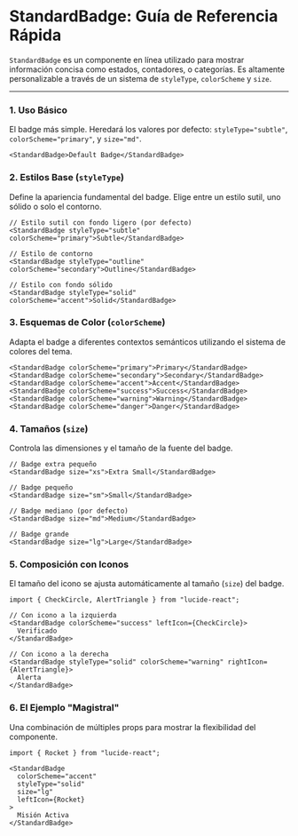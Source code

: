 # StandardBadge: Guía de Referencia Rápida

`StandardBadge` es un componente en línea utilizado para mostrar información concisa como estados, contadores, o categorías. Es altamente personalizable a través de un sistema de `styleType`, `colorScheme` y `size`.

---

### 1. Uso Básico
El badge más simple. Heredará los valores por defecto: `styleType="subtle"`, `colorScheme="primary"`, y `size="md"`.

```tsx
<StandardBadge>Default Badge</StandardBadge>
```

### 2. Estilos Base (`styleType`)
Define la apariencia fundamental del badge. Elige entre un estilo sutil, uno sólido o solo el contorno.

```tsx
// Estilo sutil con fondo ligero (por defecto)
<StandardBadge styleType="subtle" colorScheme="primary">Subtle</StandardBadge>

// Estilo de contorno
<StandardBadge styleType="outline" colorScheme="secondary">Outline</StandardBadge>

// Estilo con fondo sólido
<StandardBadge styleType="solid" colorScheme="accent">Solid</StandardBadge>
```

### 3. Esquemas de Color (`colorScheme`)
Adapta el badge a diferentes contextos semánticos utilizando el sistema de colores del tema.

```tsx
<StandardBadge colorScheme="primary">Primary</StandardBadge>
<StandardBadge colorScheme="secondary">Secondary</StandardBadge>
<StandardBadge colorScheme="accent">Accent</StandardBadge>
<StandardBadge colorScheme="success">Success</StandardBadge>
<StandardBadge colorScheme="warning">Warning</StandardBadge>
<StandardBadge colorScheme="danger">Danger</StandardBadge>
```

### 4. Tamaños (`size`)
Controla las dimensiones y el tamaño de la fuente del badge.

```tsx
// Badge extra pequeño
<StandardBadge size="xs">Extra Small</StandardBadge>

// Badge pequeño
<StandardBadge size="sm">Small</StandardBadge>

// Badge mediano (por defecto)
<StandardBadge size="md">Medium</StandardBadge>

// Badge grande
<StandardBadge size="lg">Large</StandardBadge>
```

### 5. Composición con Iconos
El tamaño del icono se ajusta automáticamente al tamaño (`size`) del badge.

```tsx
import { CheckCircle, AlertTriangle } from "lucide-react";

// Con icono a la izquierda
<StandardBadge colorScheme="success" leftIcon={CheckCircle}>
  Verificado
</StandardBadge>

// Con icono a la derecha
<StandardBadge styleType="solid" colorScheme="warning" rightIcon={AlertTriangle}>
  Alerta
</StandardBadge>
```

### 6. El Ejemplo "Magistral"
Una combinación de múltiples props para mostrar la flexibilidad del componente.

```tsx
import { Rocket } from "lucide-react";

<StandardBadge
  colorScheme="accent"
  styleType="solid"
  size="lg"
  leftIcon={Rocket}
>
  Misión Activa
</StandardBadge>
```
